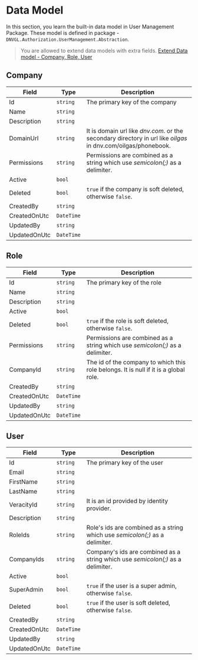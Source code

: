 # Data Model
In this section, you learn the built-in data model in User Management Package. These model is defined in package - `DNVGL.Authorization.UserManagement.Abstraction`.
> You are allowed to extend data models with extra fields. [Extend Data model - Company, Role, User](/articles/userManagement/customModel)

## Company
| Field | Type | Description |
|--|--|--|
| Id | `string` | The primary key of the company |
| Name | `string` | |
| Description | `string` | |
| DomainUrl | `string` | It is domain url like *dnv.com*. or the secondary directory in url like *oilgas* in dnv.com/oilgas/phonebook. |
| Permissions | `string` | Permissions are combined as a string which use *semicolon(;)* as a delimiter. |
| Active | `bool` | |
| Deleted | `bool` | `true` if the company is soft deleted, otherwise `false`. |
| CreatedBy | `string` | |
| CreatedOnUtc | `DateTime` | |
| UpdatedBy | `string` | |
| UpdatedOnUtc | `DateTime` | |

## Role
| Field | Type | Description |
|--|--|--|
| Id | `string` | The primary key of the role |
| Name | `string` | |
| Description | `string` | |
| Active | `bool` | |
| Deleted | `bool` | `true` if the role is soft deleted, otherwise `false`. |
| Permissions | `string` | Permissions are combined as a string which use *semicolon(;)* as a delimiter. |
| CompanyId | `string` | The id of the company to which this role belongs. It is null if it is a global role.|
| CreatedBy | `string` | |
| CreatedOnUtc | `DateTime` | |
| UpdatedBy | `string` | |
| UpdatedOnUtc | `DateTime` | |

## User
| Field | Type | Description |
|--|--|--|
| Id | `string` | The primary key of the user |
| Email | `string` | |
| FirstName | `string` | |
| LastName | `string` | |
| VeracityId | `string` | It is an id provided by identity provider. |
| Description | `string` | |
| RoleIds | `string` | Role's ids are combined as a string which use *semicolon(;)* as a delimiter. |
| CompanyIds | `string` | Company's ids are combined as a string which use *semicolon(;)* as a delimiter. |
| Active | `bool` | |
| SuperAdmin | `bool` | `true` if the user is a super admin, otherwise `false`. |
| Deleted | `bool` | `true` if the user is soft deleted, otherwise `false`. |
| CreatedBy | `string` | |
| CreatedOnUtc | `DateTime` | |
| UpdatedBy | `string` | |
| UpdatedOnUtc | `DateTime` | |